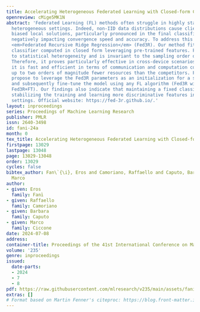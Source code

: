 ```yaml
---
title: Accelerating Heterogeneous Federated Learning with Closed-form Classifiers
openreview: cMige5MK1N
abstract: 'Federated Learning (FL) methods often struggle in highly statistically
  heterogeneous settings. Indeed, non-IID data distributions cause client drift and
  biased local solutions, particularly pronounced in the final classification layer,
  negatively impacting convergence speed and accuracy. To address this issue, we introduce
  <em>Federated Recursive Ridge Regression</em> (Fed3R). Our method fits a Ridge Regression
  classifier computed in closed form leveraging pre-trained features. Fed3R is immune
  to statistical heterogeneity and is invariant to the sampling order of the clients.
  Therefore, it proves particularly effective in cross-device scenarios. Furthermore,
  it is fast and efficient in terms of communication and computation costs, requiring
  up to two orders of magnitude fewer resources than the competitors. Finally, we
  propose to leverage the Fed3R parameters as an initialization for a softmax classifier
  and subsequently fine-tune the model using any FL algorithm (Fed3R with Fine-Tuning,
  Fed3R+FT). Our findings also indicate that maintaining a fixed classifier aids in
  stabilizing the training and learning more discriminative features in cross-device
  settings. Official website: https://fed-3r.github.io/.'
layout: inproceedings
series: Proceedings of Machine Learning Research
publisher: PMLR
issn: 2640-3498
id: fani-24a
month: 0
tex_title: Accelerating Heterogeneous Federated Learning with Closed-form Classifiers
firstpage: 13029
lastpage: 13048
page: 13029-13048
order: 13029
cycles: false
bibtex_author: Fan\`{\i}, Eros and Camoriano, Raffaello and Caputo, Barbara and Ciccone,
  Marco
author:
- given: Eros
  family: Fanı̀
- given: Raffaello
  family: Camoriano
- given: Barbara
  family: Caputo
- given: Marco
  family: Ciccone
date: 2024-07-08
address:
container-title: Proceedings of the 41st International Conference on Machine Learning
volume: '235'
genre: inproceedings
issued:
  date-parts:
  - 2024
  - 7
  - 8
pdf: https://raw.githubusercontent.com/mlresearch/v235/main/assets/fani-24a/fani-24a.pdf
extras: []
# Format based on Martin Fenner's citeproc: https://blog.front-matter.io/posts/citeproc-yaml-for-bibliographies/
---
```

